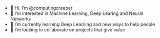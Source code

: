 - 👋 Hi, I’m @computingcreeper
- 👀 I’m interested in Machine Learning, Deep Learing and Neural Networks
- 🌱 I’m currently learning Deep Learning and new ways to help people
- 💞️ I’m looking to collaborate on projects that give value

<!---
computingcreeper/computingcreeper is a ✨ special ✨ repository because its `README.md` (this file) appears on your GitHub profile.
You can click the Preview link to take a look at your changes.
--->
